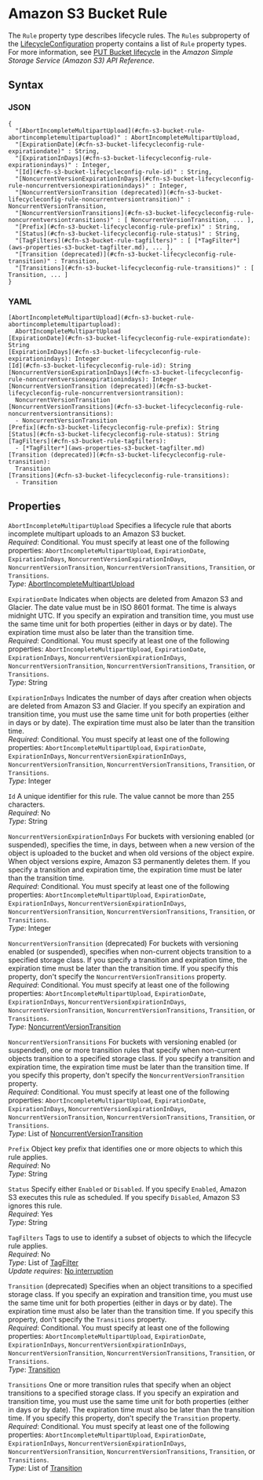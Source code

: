 # Amazon S3 Bucket Rule<a name="aws-properties-s3-bucket-lifecycleconfig-rule"></a>

The `Rule` property type describes lifecycle rules\. The `Rules` subproperty of the [LifecycleConfiguration](aws-properties-s3-bucket-lifecycleconfig.md) property contains a list of `Rule` property types\. For more information, see [PUT Bucket lifecycle](https://docs.aws.amazon.com/AmazonS3/latest/API/RESTBucketPUTlifecycle.html) in the *Amazon Simple Storage Service \(Amazon S3\) API Reference*\.

## Syntax<a name="w13ab1c21c10d204c13d134b5"></a>

### JSON<a name="aws-properties-s3-bucket-lifecycleconfig-rule-syntax.json"></a>

```
{
  "[AbortIncompleteMultipartUpload](#cfn-s3-bucket-rule-abortincompletemultipartupload)" : AbortIncompleteMultipartUpload,
  "[ExpirationDate](#cfn-s3-bucket-lifecycleconfig-rule-expirationdate)" : String,
  "[ExpirationInDays](#cfn-s3-bucket-lifecycleconfig-rule-expirationindays)" : Integer,
  "[Id](#cfn-s3-bucket-lifecycleconfig-rule-id)" : String,
  "[NoncurrentVersionExpirationInDays](#cfn-s3-bucket-lifecycleconfig-rule-noncurrentversionexpirationindays)" : Integer,
  "[NoncurrentVersionTransition (deprecated)](#cfn-s3-bucket-lifecycleconfig-rule-noncurrentversiontransition)" : NoncurrentVersionTransition,
  "[NoncurrentVersionTransitions](#cfn-s3-bucket-lifecycleconfig-rule-noncurrentversiontransitions)" : [ NoncurrentVersionTransition, ... ],
  "[Prefix](#cfn-s3-bucket-lifecycleconfig-rule-prefix)" : String,
  "[Status](#cfn-s3-bucket-lifecycleconfig-rule-status)" : String,
  "[TagFilters](#cfn-s3-bucket-rule-tagfilters)" : [ [*TagFilter*](aws-properties-s3-bucket-tagfilter.md), ... ],
  "[Transition (deprecated)](#cfn-s3-bucket-lifecycleconfig-rule-transition)" : Transition,
  "[Transitions](#cfn-s3-bucket-lifecycleconfig-rule-transitions)" : [ Transition, ... ]
}
```

### YAML<a name="aws-properties-s3-bucket-lifecycleconfig-rule-syntax.yaml"></a>

```
[AbortIncompleteMultipartUpload](#cfn-s3-bucket-rule-abortincompletemultipartupload): 
  AbortIncompleteMultipartUpload
[ExpirationDate](#cfn-s3-bucket-lifecycleconfig-rule-expirationdate): String
[ExpirationInDays](#cfn-s3-bucket-lifecycleconfig-rule-expirationindays): Integer
[Id](#cfn-s3-bucket-lifecycleconfig-rule-id): String
[NoncurrentVersionExpirationInDays](#cfn-s3-bucket-lifecycleconfig-rule-noncurrentversionexpirationindays): Integer
[NoncurrentVersionTransition (deprecated)](#cfn-s3-bucket-lifecycleconfig-rule-noncurrentversiontransition):
  NoncurrentVersionTransition
[NoncurrentVersionTransitions](#cfn-s3-bucket-lifecycleconfig-rule-noncurrentversiontransitions):
  - NoncurrentVersionTransition
[Prefix](#cfn-s3-bucket-lifecycleconfig-rule-prefix): String
[Status](#cfn-s3-bucket-lifecycleconfig-rule-status): String
[TagFilters](#cfn-s3-bucket-rule-tagfilters): 
  - [*TagFilter*](aws-properties-s3-bucket-tagfilter.md)
[Transition (deprecated)](#cfn-s3-bucket-lifecycleconfig-rule-transition):
  Transition
[Transitions](#cfn-s3-bucket-lifecycleconfig-rule-transitions):
  - Transition
```

## Properties<a name="w13ab1c21c10d204c13d134b7"></a>

`AbortIncompleteMultipartUpload`  <a name="cfn-s3-bucket-rule-abortincompletemultipartupload"></a>
Specifies a lifecycle rule that aborts incomplete multipart uploads to an Amazon S3 bucket\.  
*Required*: Conditional\. You must specify at least one of the following properties: `AbortIncompleteMultipartUpload`, `ExpirationDate`, `ExpirationInDays`, `NoncurrentVersionExpirationInDays`, `NoncurrentVersionTransition`, `NoncurrentVersionTransitions`, `Transition`, or `Transitions`\.  
*Type*: [AbortIncompleteMultipartUpload](aws-properties-s3-bucket-abortincompletemultipartupload.md)

`ExpirationDate`  <a name="cfn-s3-bucket-lifecycleconfig-rule-expirationdate"></a>
Indicates when objects are deleted from Amazon S3 and Glacier\. The date value must be in ISO 8601 format\. The time is always midnight UTC\. If you specify an expiration and transition time, you must use the same time unit for both properties \(either in days or by date\)\. The expiration time must also be later than the transition time\.  
*Required*: Conditional\. You must specify at least one of the following properties: `AbortIncompleteMultipartUpload`, `ExpirationDate`, `ExpirationInDays`, `NoncurrentVersionExpirationInDays`, `NoncurrentVersionTransition`, `NoncurrentVersionTransitions`, `Transition`, or `Transitions`\.  
*Type*: String

`ExpirationInDays`  <a name="cfn-s3-bucket-lifecycleconfig-rule-expirationindays"></a>
Indicates the number of days after creation when objects are deleted from Amazon S3 and Glacier\. If you specify an expiration and transition time, you must use the same time unit for both properties \(either in days or by date\)\. The expiration time must also be later than the transition time\.  
*Required*: Conditional\. You must specify at least one of the following properties: `AbortIncompleteMultipartUpload`, `ExpirationDate`, `ExpirationInDays`, `NoncurrentVersionExpirationInDays`, `NoncurrentVersionTransition`, `NoncurrentVersionTransitions`, `Transition`, or `Transitions`\.  
*Type*: Integer

`Id`  <a name="cfn-s3-bucket-lifecycleconfig-rule-id"></a>
A unique identifier for this rule\. The value cannot be more than 255 characters\.  
*Required*: No  
*Type*: String

`NoncurrentVersionExpirationInDays`  <a name="cfn-s3-bucket-lifecycleconfig-rule-noncurrentversionexpirationindays"></a>
For buckets with versioning enabled \(or suspended\), specifies the time, in days, between when a new version of the object is uploaded to the bucket and when old versions of the object expire\. When object versions expire, Amazon S3 permanently deletes them\. If you specify a transition and expiration time, the expiration time must be later than the transition time\.  
*Required*: Conditional\. You must specify at least one of the following properties: `AbortIncompleteMultipartUpload`, `ExpirationDate`, `ExpirationInDays`, `NoncurrentVersionExpirationInDays`, `NoncurrentVersionTransition`, `NoncurrentVersionTransitions`, `Transition`, or `Transitions`\.  
*Type*: Integer

`NoncurrentVersionTransition` \(deprecated\)  <a name="cfn-s3-bucket-lifecycleconfig-rule-noncurrentversiontransition"></a>
For buckets with versioning enabled \(or suspended\), specifies when non\-current objects transition to a specified storage class\. If you specify a transition and expiration time, the expiration time must be later than the transition time\. If you specify this property, don't specify the `NoncurrentVersionTransitions` property\.  
*Required*: Conditional\. You must specify at least one of the following properties: `AbortIncompleteMultipartUpload`, `ExpirationDate`, `ExpirationInDays`, `NoncurrentVersionExpirationInDays`, `NoncurrentVersionTransition`, `NoncurrentVersionTransitions`, `Transition`, or `Transitions`\.  
*Type*: [NoncurrentVersionTransition](aws-properties-s3-bucket-lifecycleconfig-rule-noncurrentversiontransition.md)

`NoncurrentVersionTransitions`  <a name="cfn-s3-bucket-lifecycleconfig-rule-noncurrentversiontransitions"></a>
For buckets with versioning enabled \(or suspended\), one or more transition rules that specify when non\-current objects transition to a specified storage class\. If you specify a transition and expiration time, the expiration time must be later than the transition time\. If you specify this property, don't specify the `NoncurrentVersionTransition` property\.  
*Required*: Conditional\. You must specify at least one of the following properties: `AbortIncompleteMultipartUpload`, `ExpirationDate`, `ExpirationInDays`, `NoncurrentVersionExpirationInDays`, `NoncurrentVersionTransition`, `NoncurrentVersionTransitions`, `Transition`, or `Transitions`\.  
*Type*: List of [NoncurrentVersionTransition](aws-properties-s3-bucket-lifecycleconfig-rule-noncurrentversiontransition.md)

`Prefix`  <a name="cfn-s3-bucket-lifecycleconfig-rule-prefix"></a>
Object key prefix that identifies one or more objects to which this rule applies\.  
*Required*: No  
*Type*: String

`Status`  <a name="cfn-s3-bucket-lifecycleconfig-rule-status"></a>
Specify either `Enabled` or `Disabled`\. If you specify `Enabled`, Amazon S3 executes this rule as scheduled\. If you specify `Disabled`, Amazon S3 ignores this rule\.  
*Required*: Yes  
*Type*: String

`TagFilters`  <a name="cfn-s3-bucket-rule-tagfilters"></a>
Tags to use to identify a subset of objects to which the lifecycle rule applies\.  
 *Required*: No  
 *Type*: List of [TagFilter](aws-properties-s3-bucket-tagfilter.md)  
 *Update requires*: [No interruption](using-cfn-updating-stacks-update-behaviors.md#update-no-interrupt) 

`Transition` \(deprecated\)  <a name="cfn-s3-bucket-lifecycleconfig-rule-transition"></a>
Specifies when an object transitions to a specified storage class\. If you specify an expiration and transition time, you must use the same time unit for both properties \(either in days or by date\)\. The expiration time must also be later than the transition time\. If you specify this property, don't specify the `Transitions` property\.  
*Required*: Conditional\. You must specify at least one of the following properties: `AbortIncompleteMultipartUpload`, `ExpirationDate`, `ExpirationInDays`, `NoncurrentVersionExpirationInDays`, `NoncurrentVersionTransition`, `NoncurrentVersionTransitions`, `Transition`, or `Transitions`\.  
*Type*: [Transition](aws-properties-s3-bucket-lifecycleconfig-rule-transition.md)

`Transitions`  <a name="cfn-s3-bucket-lifecycleconfig-rule-transitions"></a>
One or more transition rules that specify when an object transitions to a specified storage class\. If you specify an expiration and transition time, you must use the same time unit for both properties \(either in days or by date\)\. The expiration time must also be later than the transition time\. If you specify this property, don't specify the `Transition` property\.  
*Required*: Conditional\. You must specify at least one of the following properties: `AbortIncompleteMultipartUpload`, `ExpirationDate`, `ExpirationInDays`, `NoncurrentVersionExpirationInDays`, `NoncurrentVersionTransition`, `NoncurrentVersionTransitions`, `Transition`, or `Transitions`\.  
*Type*: List of [Transition](aws-properties-s3-bucket-lifecycleconfig-rule-transition.md)